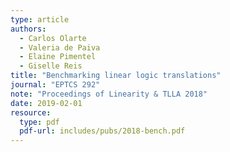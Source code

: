 ```yaml
---
type: article
authors:
  - Carlos Olarte
  - Valeria de Paiva
  - Elaine Pimentel
  - Giselle Reis
title: "Benchmarking linear logic translations"
journal: "EPTCS 292"
note: "Proceedings of Linearity & TLLA 2018"
date: 2019-02-01
resource:
  type: pdf
  pdf-url: includes/pubs/2018-bench.pdf
---
```

